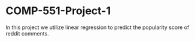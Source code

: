 # COMP-551-Project-1
In this project we utilize linear regression to predict the popularity score of reddit comments.
